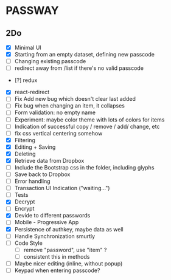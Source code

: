 PASSWAY
=======

2Do
---
- [X] Minimal UI
- [X] Starting from an empty dataset, defining new passcode
- [ ] Changing existing passcode
- [ ] redirect away from /list if there's no valid passcode
- [?] redux
- [X] react-redirect
- [ ] Fix Add new bug which doesn't clear last added
- [ ] Fix bug when changing an item, it collapses
- [ ] Form validation: no empty name
- [ ] Experiment: maybe color theme with lots of colors for items
- [ ] Indication of successful copy / remove / add/ change, etc
- [ ] fix css vertical centering somehow
- [X] Filtering
- [X] Editing + Saving
- [X] Deleting
- [X] Retrieve data from Dropbox
- [ ] Include the Bootstrap css in the folder, including glyphs
- [ ] Save back to Dropbox
- [ ] Error handling
- [ ] Transaction UI Indication ("waiting...")
- [ ] Tests
- [X] Decrypt
- [ ] Encrypt
- [X] Devide to different passwords
- [ ] Mobile - Progressive App
- [X] Persistence of authkey, maybe data as well
- [ ] Handle Synchronization smurtly
- [ ] Code Style
  - [ ] remove "password", use "item" ?
  - [ ] consistent this in methods
- [ ] Maybe nicer editing (inline, without popup)
- [ ] Keypad when entering passcode?
